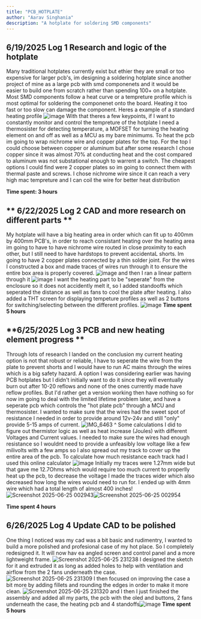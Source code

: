 ```yaml
---
title: "PCB_HOTPLATE"
author: "Aarav Singhania"
description: "A hotplate for soldering SMD components"
---
```


## **6/19/2025 Log 1 Research and logic of the hotplate** ##

Many traditional hotplates currently exist but ethier they are small or too expensive for larger pcb's, im designing a soldering hotplate since another project of mine as a large pcb with smd componenets and it would be easier to build one from scratch rather than spending 100+ on a hotplate. Most SMD components follow a heat curve or a tempreture profile which is most optimal for soldering the componenet onto the board. Heating it too fast or too slow can damage the component. Heres a example of a standard heating profile ![image](https://github.com/user-attachments/assets/927665aa-617d-4552-bb30-2d9ac9524f92)
With that theres a few keypoints, if I want to constantly monitor and control the tempreture of the hotplate I need a thermosister for detecting temperature, a MOFSET for turning the heating element on and off as well as a MCU as my bare minimums. To heat the pcb im going to wrap nichrome wire and copper plates for the top. For the top I could choose between copper or aluminum but after some research I chose copper since it was almost 70% at conducting heat and the cost compared to aluminum was not substational enough to warrent a switch. The cheapest options I could find were 2 copper plates so im going to connect them with thermal paste and screws. I chose nichrome wire since it can reach a very high mac tempreture and I can coil the wire for better heat distribution

**Time spent: 3 hours**

## ** 6/22/2025 Log 2 CAD and more research on different parts ** ##
My hotplate will have a big heating area in order which can fit up to 400mm by 400mm PCB's, in order to reach consistant heating over the heating area im going to have to have nichrome wire routed in close proximity to each other, but I still need to have hardstops to prevent accidentaL shorts. Im going to have 2 copper plates connected by a thin solder joint. For the wires I constructed a box and made traces of wires run through it to ensure the entire box area is properly covered. ![image](https://github.com/user-attachments/assets/1eee4ec4-4db9-4b56-8cb7-dd96ca0f0193) and then I ran a linear pattern through it ![image](https://github.com/user-attachments/assets/4b08c178-1042-4036-9108-bfa9c95667ef)
I want the heating part to be "seperate" from the enclosure so it does not accidently melt it, so I added standooffs which seperated the distance as well as fans to cool the plate after heating. I also added a THT screen for displaying tempeture profiles as well as 2 buttons for switching/selecting between the different profiles.
![image](https://github.com/user-attachments/assets/28e59456-79ae-4242-b615-e92abef160b3)
**Time spent 5 hours**

## **6/25/2025 Log 3 PCB and new heating element progress ** ##
Through lots of research I landed on the conclusion my current heating option is not that robust or reliable, I have to seperate the wire from the plate to prevent shorts and I would have to run AC mains through the wires which is a big safety hazard. A option I was considering earlier was having PCB hotplates but I didn't initially want to do it since they will eventually burn out after 10-20 reflows and none of the ones currently made have reflow profiles. But I'd rather get a version working then have nothing so for now im going to deal with the limited lifetime problem later, and have a seperate pcb which controls the "hot plate pcb" through a MCU and thermosister. I wanted to make sure that the wires had the sweet spot of resistance I needed in order to provide around 12v-24v and still "only" provide 5-15 amps of current.
![IMG_6463](https://github.com/user-attachments/assets/82657db7-8d4b-490f-997e-537d14304a85)
^ Some calculations I did to figure out thermistor logic as well as heat increase (Joules) with different Voltages and Current values. I needed to make sure the wires had enough resistance so I wouldnt need to provide a unfeasibly low voltage like a few milivolts with a few amps so I also spread out my track to cover up the entire area of the pcb. To calculate how much resistance each track had I used this online calculator ![image](https://github.com/user-attachments/assets/1789c866-b41c-4d7d-a95d-b3a1c6ca0fe1) Initially my traces were 1.27mm wide but that gave me 12.7Ohms which would require too much current to properlly heat up the pcb, to decrease the voltage I made the traces wider which also decreased how long the wires would need to run for. I ended up with 4mm wire which had a total length of almost 400 inches!
![Screenshot 2025-06-25 002943](https://github.com/user-attachments/assets/2c966fd8-9a4e-4cf8-ae98-756b63a1b63a)![Screenshot 2025-06-25 002954](https://github.com/user-attachments/assets/d66a1dc3-eada-4daf-b1ce-64b6adc51a86)

**Time spent 4 hours**

## **6/26/2025 Log 4 Update CAD to be polished** ##
One thing I noticed was my cad was a bit basic and rudimentry, I wanted to build a more polished and profesional case of my hot place. So I completely redesigned it. 
It will now hav ea angled screen and control panel and a more lightweight frame. 
![Screenshot 2025-06-25 231238](https://github.com/user-attachments/assets/00b4401d-e169-47d4-88cd-5a5c5a3c3b98) I designed the sketch for it and extruded it as long as added holes to help with ventilation and airflow from the 2 fans underneath the case. ![Screenshot 2025-06-25 231309](https://github.com/user-attachments/assets/bb849fcc-3212-44bf-875d-2d74157922ce) I then focused on improving the case a bit more by adding fillets and rounding the edges in order to make it more clean. 
![Screenshot 2025-06-25 231320](https://github.com/user-attachments/assets/d700c9e4-a53e-4727-b8d2-5aef36a6be69) and I then I just finished the assembly and added all my parts, the pcb with the oled and buttons, 2 fans underneath the case, the heating pcb and 4 standoffs![image](https://github.com/user-attachments/assets/46bd34d3-122e-4514-a6c9-bc1910ca7524)
**Time spent 5 hours**




